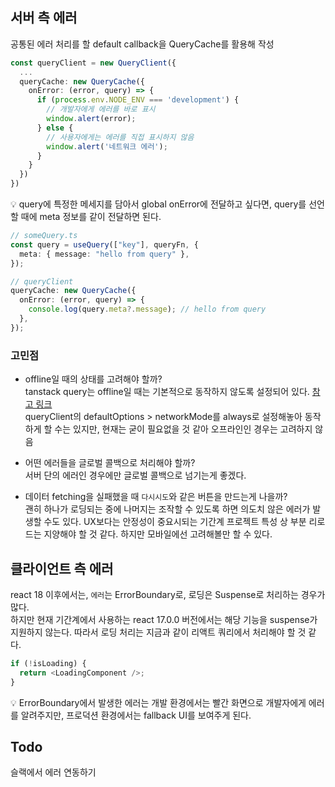 ## 서버 측 에러

공통된 에러 처리를 할 default callback을 QueryCache를 활용해 작성

```typescript
const queryClient = new QueryClient({
  ...
  queryCache: new QueryCache({
    onError: (error, query) => {
      if (process.env.NODE_ENV === 'development') {
        // 개발자에게 에러를 바로 표시
        window.alert(error);
      } else {
        // 사용자에게는 에러를 직접 표시하지 않음
        window.alert('네트워크 에러');
      }
    }
  })
})
```

💡 query에 특정한 메세지를 담아서 global onError에 전달하고 싶다면, query를 선언할 때에 meta 정보를 같이 전달하면 된다.

```typescript
// someQuery.ts
const query = useQuery(["key"], queryFn, {
  meta: { message: "hello from query" },
});
```

```typescript
// queryClient
queryCache: new QueryCache({
  onError: (error, query) => {
    console.log(query.meta?.message); // hello from query
  },
});
```

### 고민점

- offline일 때의 상태를 고려해야 할까?  
  tanstack query는 offline일 때는 기본적으로 동작하지 않도록 설정되어 있다. [참고 링크](https://github.com/TanStack/query/issues/2179#issuecomment-826054174)  
  queryClient의 defaultOptions > networkMode를 always로 설정해놓아 동작하게 할 수는 있지만, 현재는 굳이 필요없을 것 같아 오프라인인 경우는 고려하지 않음

- 어떤 에러들을 글로벌 콜백으로 처리해야 할까?  
  서버 단의 에러인 경우에만 글로벌 콜백으로 넘기는게 좋겠다.

- 데이터 fetching을 실패했을 때 `다시시도`와 같은 버튼을 만드는게 나을까?  
  괜히 하나가 로딩되는 중에 나머지는 조작할 수 있도록 하면 의도치 않은 에러가 발생할 수도 있다. UX보다는 안정성이 중요시되는 기간계 프로젝트 특성 상 부분 리로드는 지양해야 할 것 같다. 하지만 모바일에선 고려해볼만 할 수 있다.

## 클라이언트 측 에러

react 18 이후에서는, `에러`는 ErrorBoundary로, 로딩은 Suspense로 처리하는 경우가 많다.  
하지만 현재 기간계에서 사용하는 react 17.0.0 버전에서는 해당 기능을 suspense가 지원하지 않는다. 따라서 로딩 처리는 지금과 같이 리액트 쿼리에서 처리해야 할 것 같다.

```typescript
if (!isLoading) {
  return <LoadingComponent />;
}
```

💡 ErrorBoundary에서 발생한 에러는 개발 환경에서는 빨간 화면으로 개발자에게 에러를 알려주지만, 프로덕션 환경에서는 fallback UI를 보여주게 된다.

## Todo

슬랙에서 에러 연동하기

